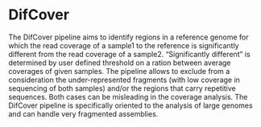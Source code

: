 # DifCover
The DifCover pipeline aims to identify regions in a reference genome for which the read coverage of a sample1 to the reference is significantly different from the read coverage of a sample2. “Significantly different” is determined by user defined threshold on a ration between average coverages of given samples. The pipeline allows to exclude from a consideration the under-represented fragments (with low coverage in sequencing of both samples) and/or the regions that carry repetitive sequences. Both cases can be misleading in the coverage analysis. The DifCover pipeline is specifically oriented to the analysis of large genomes and can handle very fragmented assemblies.
